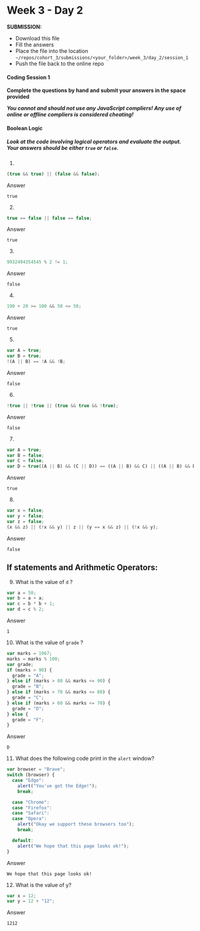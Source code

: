# Week 3 - Day 2

**SUBMISSION:**

- Download this file
- Fill the answers
- Place the file into the location `~/repos/cohort_3/submissions/<your_folder>/week_3/day_2/session_1`
- Push the file back to the online repo

#### Coding Session 1

**Complete the questions by hand and submit your answers in the space provided**

**_You cannot and should not use any JavaScript compliers! Any use of online or offline compliers is considered cheating!_**

#### Boolean Logic

##### Look at the code involving logical operators and evaluate the output. Your answers should be either `true` or `false`.

1.

```javascript
(true && true) || (false && false);
```

Answer

```
true
```

2.

```javascript
true == false || false == false;
```

Answer

```
true
```

3.

```javascript
9932494354545 % 2 != 1;
```

Answer

```
false
```

4.

```javascript
190 + 20 >= 100 && 50 <= 50;
```

Answer

```
true
```

5.

```javascript
var A = true;
var B = true;
!(A || B) == !A && !B;
```

Answer

```
false
```

6.

```javascript
!true || !true || (true && true && !true);
```

Answer

```
false
```

7.

```javascript
var A = true;
var B = false;
var C = false;
var D = true((A || B) && (C || D)) == ((A || B) && C) || ((A || B) && D);
```

Answer

```
true
```

8.

```javascript
var x = false;
var y = false;
var z = false;
(x && z) || (!x && y) || z || (y == x && z) || (!x && y);
```

Answer

```
false
```

## If statements and Arithmetic Operators:

9. What is the value of `d` ?

```javascript
var a = 50;
var b = a + a;
var c = b * b + 1;
var d = c % 2;
```

Answer

```
1
```

10. What is the value of `grade` ?

```javascript
var marks = 1967;
marks = marks % 100;
var grade;
if (marks > 90) {
  grade = "A";
} else if (marks > 80 && marks <= 90) {
  grade = "B";
} else if (marks > 70 && marks <= 80) {
  grade = "C";
} else if (marks > 60 && marks <= 70) {
  grade = "D";
} else {
  grade = "F";
}
```

Answer

```
D
```

11. What does the following code print in the `alert` window?

```javascript
var browser = "Brave";
switch (browser) {
  case "Edge":
    alert("You've got the Edge!");
    break;

  case "Chrome":
  case "Firefox":
  case "Safari":
  case "Opera":
    alert("Okay we support these browsers too");
    break;

  default:
    alert("We hope that this page looks ok!");
}
```

Answer

```
We hope that this page looks ok!
```

12. What is the value of y?

```javascript
var x = 12;
var y = 12 + "12";
```

Answer

```
1212
```
